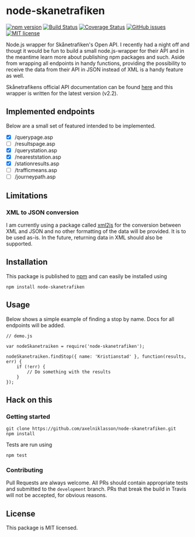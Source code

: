# node-skanetrafiken
[![npm version](https://badge.fury.io/js/node-skanetrafiken.svg)](https://badge.fury.io/js/node-skanetrafiken)
[![Build Status](https://travis-ci.org/axelniklasson/node-skanetrafiken.svg?branch=master)](https://travis-ci.org/axelniklasson/node-skanetrafiken)
[![Coverage Status](https://coveralls.io/repos/axelniklasson/node-skanetrafiken/badge.svg?branch=master)](https://coveralls.io/r/axelniklasson/node-skanetrafiken?branch=master)
[![GitHub issues](https://img.shields.io/github/issues/axelniklasson/node-skanetrafiken.svg)](https://github.com/axelniklasson/node-skanetrafiken/issues)
[![MIT license](http://img.shields.io/badge/license-MIT-brightgreen.svg)](http://opensource.org/licenses/MIT)

Node.js wrapper for Skånetrafiken's Open API. I recently had a night off and thougt it would be fun to build a small node.js-wrapper for their API and in the meantime learn more about publishing npm packages and such. Aside from wrapping all endpoints in handy functions, providing the possibility to receive the data from their API in JSON instead of XML is a handy feature as well.

Skånetrafikens official API documentation can be found [here](http://www.labs.skanetrafiken.se/api.asp) and this wrapper is written for the latest version (v2.2).

## Implemented endpoints
Below are a small set of featured intended to be implemented.
- [x] /querypage.asp
- [ ] /resultspage.asp
- [x] /querystation.asp
- [x] /neareststation.asp
- [x] /stationresults.asp
- [ ] /trafficmeans.asp
- [ ] /journeypath.asp

## Limitations
### XML to JSON conversion
I am currently using a package called [xml2js](https://www.npmjs.com/package/xml2js) for the conversion between XML and JSON and no other formatting of the data will be provided. It is to be used as-is. In the future, returning data in XML should also be supported.

## Installation
This package is published to [npm](https://www.npmjs.com/package/node-skanetrafiken) and can easily be installed using
```
npm install node-skanetrafiken
```

## Usage
Below shows a simple example of finding a stop by name. Docs for all endpoints will be added.
```
// demo.js

var nodeSkanetraiken = require('node-skanetrafiken');

nodeSkanetraiken.findStop({ name: 'Kristianstad' }, function(results, err) {
    if (!err) {
        // Do something with the results
    }
});
```

## Hack on this
### Getting started
```
git clone https://github.com/axelniklasson/node-skanetrafiken.git
npm install
```

Tests are run using
```
npm test
```

### Contributing
Pull Requests are always welcome. All PRs should contain appropriate tests and submitted to the ``development`` branch. PRs that break the build in Travis will not be accepted, for obvious reasons.

## License
This package is MIT licensed.

